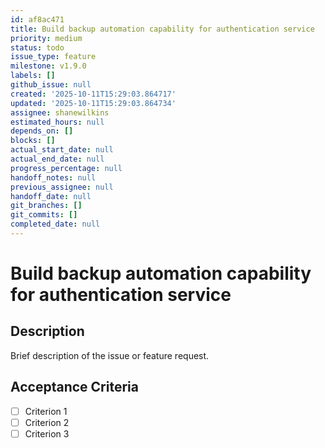 ```yaml
---
id: af8ac471
title: Build backup automation capability for authentication service
priority: medium
status: todo
issue_type: feature
milestone: v1.9.0
labels: []
github_issue: null
created: '2025-10-11T15:29:03.864717'
updated: '2025-10-11T15:29:03.864734'
assignee: shanewilkins
estimated_hours: null
depends_on: []
blocks: []
actual_start_date: null
actual_end_date: null
progress_percentage: null
handoff_notes: null
previous_assignee: null
handoff_date: null
git_branches: []
git_commits: []
completed_date: null
---
```


# Build backup automation capability for authentication service

## Description

Brief description of the issue or feature request.

## Acceptance Criteria

- [ ] Criterion 1
- [ ] Criterion 2
- [ ] Criterion 3